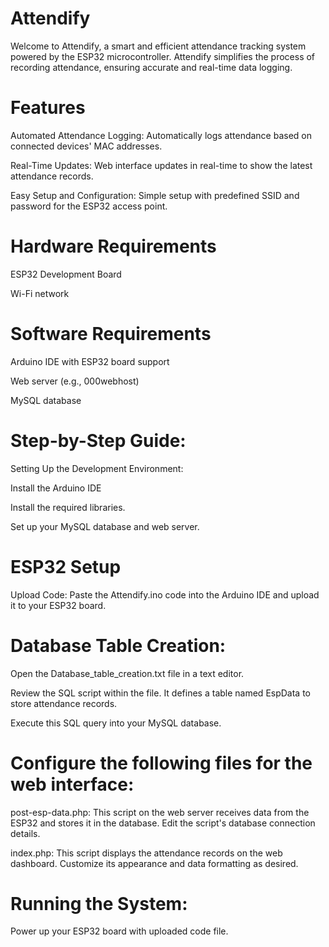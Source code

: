 # Attendify

Welcome to Attendify, a smart and efficient attendance tracking system powered by the ESP32 microcontroller. Attendify simplifies the process of recording attendance, ensuring accurate and real-time data logging.

# Features

Automated Attendance Logging: Automatically logs attendance based on connected devices' MAC addresses.

Real-Time Updates: Web interface updates in real-time to show the latest attendance records.

Easy Setup and Configuration: Simple setup with predefined SSID and password for the ESP32 access point.

# Hardware Requirements

ESP32 Development Board

Wi-Fi network

# Software Requirements

Arduino IDE with ESP32 board support

Web server (e.g., 000webhost)

MySQL database

# Step-by-Step Guide:

Setting Up the Development Environment:

Install the Arduino IDE

Install the required libraries.

Set up your MySQL database and web server.

# ESP32 Setup

Upload Code: Paste the Attendify.ino code into the Arduino IDE and upload it to your ESP32 board.

# Database Table Creation:

Open the Database_table_creation.txt file in a text editor.

Review the SQL script within the file. It defines a table named EspData to store attendance records.

Execute this SQL query into your MySQL database.

# Configure the following files for the web interface:

post-esp-data.php: This script on the web server receives data from the ESP32 and stores it in the database. Edit the script's database connection details.

index.php: This script displays the attendance records on the web dashboard. Customize its appearance and data formatting as desired.

# Running the System:

Power up your ESP32 board with uploaded code file.


